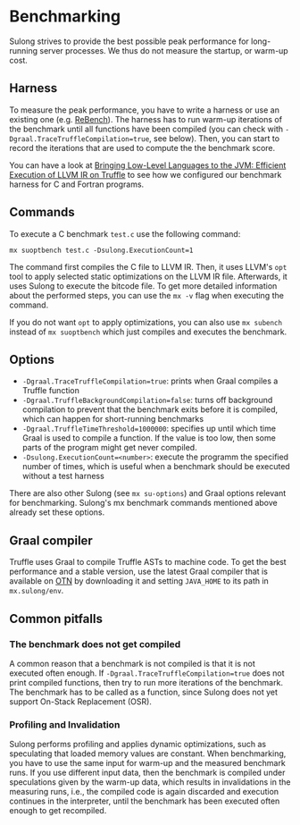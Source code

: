 # Benchmarking

Sulong strives to provide the best possible peak performance for
long-running server processes. We thus do not measure the startup, or
warm-up cost.

## Harness

To measure the peak performance, you have to write a harness or use an
existing one (e.g. [ReBench](https://github.com/smarr/ReBench)). The harness
has to run warm-up iterations of the benchmark until all functions have
been compiled (you can check with `-Dgraal.TraceTruffleCompilation=true`,
see below). Then, you can start to record the iterations that are used to
compute the the benchmark score.

You can have a look at
[Bringing Low-Level Languages to the JVM: Efficient Execution of LLVM IR on Truffle](http://conf.researchr.org/event/vmil2016/vmil2016-bringing-low-level-languages-to-the-jvm-efficient-execution-of-llvm-ir-on-truffle)
to see how we configured our benchmark harness for C and Fortran programs.

## Commands

To execute a C benchmark `test.c` use the following command:

```
mx suoptbench test.c -Dsulong.ExecutionCount=1
```

The command first compiles the C file to LLVM IR. Then, it uses LLVM's
`opt` tool to apply selected static optimizations on the LLVM IR file.
Afterwards, it uses Sulong to execute the bitcode file. To get more detailed
information about the performed steps, you can use the `mx -v` flag
when executing the command.

If you do not want `opt` to apply optimizations, you can also use
`mx subench` instead of `mx suoptbench` which just compiles and executes
the benchmark.

## Options

* `-Dgraal.TraceTruffleCompilation=true`: prints when Graal compiles a
  Truffle function
* `-Dgraal.TruffleBackgroundCompilation=false`: turns off background
  compilation to prevent that the benchmark exits before it is compiled,
  which can happen for short-running benchmarks
* `-Dgraal.TruffleTimeThreshold=1000000`: specifies up until which time
  Graal is used to compile a function. If the value is too low, then
  some parts of the program might get never compiled.
* `-Dsulong.ExecutionCount=<number>`: execute the programm the specified
  number of times, which is useful when a benchmark should be executed
  without a test harness

There are also other Sulong (see `mx su-options`) and Graal options
relevant for benchmarking. Sulong's mx benchmark commands mentioned above
already set these options.

## Graal compiler

Truffle uses Graal to compile Truffle ASTs to machine code. To get the best
performance and a stable version, use the latest Graal compiler that is available
on [OTN](http://www.oracle.com/technetwork/oracle-labs/program-languages/downloads/index.html)
by downloading it and setting `JAVA_HOME` to its path in `mx.sulong/env`.

## Common pitfalls

### The benchmark does not get compiled

A common reason that a benchmark is not compiled is that it is not executed
often enough. If `-Dgraal.TraceTruffleCompilation=true` does not print
compiled functions, then try to run more iterations of the benchmark. The
benchmark has to be called as a function, since Sulong does not yet support
On-Stack Replacement (OSR).

### Profiling and Invalidation

Sulong performs profiling and applies dynamic optimizations, such as speculating
that loaded memory values are constant. When benchmarking, you have to use
the same input for warm-up and the measured benchmark runs. If you use
different input data, then the benchmark is compiled under speculations
given by the warm-up data, which results in invalidations in the measuring
runs, i.e., the compiled code is again discarded and execution continues
in the interpreter, until the benchmark has been executed often enough to
get recompiled.
